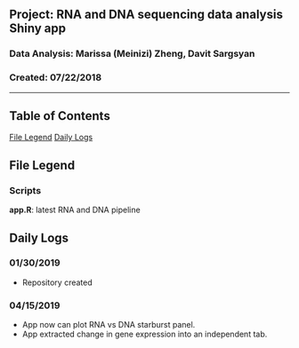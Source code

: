 ##  Project: RNA and DNA sequencing data analysis Shiny app
### Data Analysis: Marissa (Meinizi) Zheng, Davit Sargsyan 
### Created: 07/22/2018 

---    

## Table of Contents
[File Legend](#leg)
[Daily Logs](#logs)  

## File Legend<a name="files"></a>
### Scripts
**app.R**: latest RNA and DNA pipeline

## Daily Logs<a name="logs"></a>
### 01/30/2019
* Repository created

### 04/15/2019
* App now can plot RNA vs DNA starburst panel. 
* App extracted change in gene expression into an independent tab. 